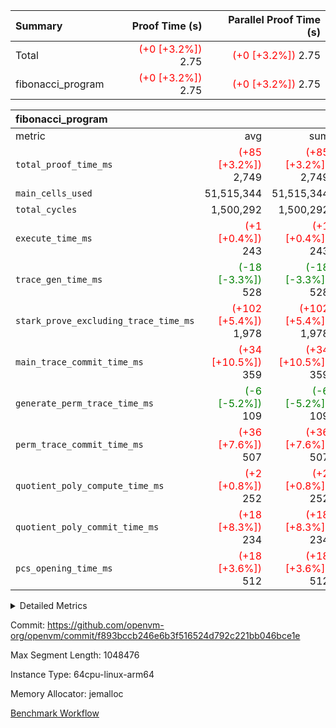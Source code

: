 | Summary | Proof Time (s) | Parallel Proof Time (s) |
|:---|---:|---:|
| Total | <span style='color: red'>(+0 [+3.2%])</span> 2.75 | <span style='color: red'>(+0 [+3.2%])</span> 2.75 |
| fibonacci_program | <span style='color: red'>(+0 [+3.2%])</span> 2.75 | <span style='color: red'>(+0 [+3.2%])</span> 2.75 |


| fibonacci_program |||||
|:---|---:|---:|---:|---:|
|metric|avg|sum|max|min|
| `total_proof_time_ms ` | <span style='color: red'>(+85 [+3.2%])</span> 2,749 | <span style='color: red'>(+85 [+3.2%])</span> 2,749 | <span style='color: red'>(+85 [+3.2%])</span> 2,749 | <span style='color: red'>(+85 [+3.2%])</span> 2,749 |
| `main_cells_used     ` |  51,515,344 |  51,515,344 |  51,515,344 |  51,515,344 |
| `total_cycles        ` |  1,500,292 |  1,500,292 |  1,500,292 |  1,500,292 |
| `execute_time_ms     ` | <span style='color: red'>(+1 [+0.4%])</span> 243 | <span style='color: red'>(+1 [+0.4%])</span> 243 | <span style='color: red'>(+1 [+0.4%])</span> 243 | <span style='color: red'>(+1 [+0.4%])</span> 243 |
| `trace_gen_time_ms   ` | <span style='color: green'>(-18 [-3.3%])</span> 528 | <span style='color: green'>(-18 [-3.3%])</span> 528 | <span style='color: green'>(-18 [-3.3%])</span> 528 | <span style='color: green'>(-18 [-3.3%])</span> 528 |
| `stark_prove_excluding_trace_time_ms` | <span style='color: red'>(+102 [+5.4%])</span> 1,978 | <span style='color: red'>(+102 [+5.4%])</span> 1,978 | <span style='color: red'>(+102 [+5.4%])</span> 1,978 | <span style='color: red'>(+102 [+5.4%])</span> 1,978 |
| `main_trace_commit_time_ms` | <span style='color: red'>(+34 [+10.5%])</span> 359 | <span style='color: red'>(+34 [+10.5%])</span> 359 | <span style='color: red'>(+34 [+10.5%])</span> 359 | <span style='color: red'>(+34 [+10.5%])</span> 359 |
| `generate_perm_trace_time_ms` | <span style='color: green'>(-6 [-5.2%])</span> 109 | <span style='color: green'>(-6 [-5.2%])</span> 109 | <span style='color: green'>(-6 [-5.2%])</span> 109 | <span style='color: green'>(-6 [-5.2%])</span> 109 |
| `perm_trace_commit_time_ms` | <span style='color: red'>(+36 [+7.6%])</span> 507 | <span style='color: red'>(+36 [+7.6%])</span> 507 | <span style='color: red'>(+36 [+7.6%])</span> 507 | <span style='color: red'>(+36 [+7.6%])</span> 507 |
| `quotient_poly_compute_time_ms` | <span style='color: red'>(+2 [+0.8%])</span> 252 | <span style='color: red'>(+2 [+0.8%])</span> 252 | <span style='color: red'>(+2 [+0.8%])</span> 252 | <span style='color: red'>(+2 [+0.8%])</span> 252 |
| `quotient_poly_commit_time_ms` | <span style='color: red'>(+18 [+8.3%])</span> 234 | <span style='color: red'>(+18 [+8.3%])</span> 234 | <span style='color: red'>(+18 [+8.3%])</span> 234 | <span style='color: red'>(+18 [+8.3%])</span> 234 |
| `pcs_opening_time_ms ` | <span style='color: red'>(+18 [+3.6%])</span> 512 | <span style='color: red'>(+18 [+3.6%])</span> 512 | <span style='color: red'>(+18 [+3.6%])</span> 512 | <span style='color: red'>(+18 [+3.6%])</span> 512 |



<details>
<summary>Detailed Metrics</summary>

| group | num_segments | keygen_time_ms | commit_exe_time_ms |
| --- | --- | --- | --- |
| fibonacci_program | 1 | 261 | 5 | 

| group | air_name | quotient_deg | interactions | constraints |
| --- | --- | --- | --- | --- |
| fibonacci_program | AccessAdapterAir<16> | 2 | 5 | 12 | 
| fibonacci_program | AccessAdapterAir<2> | 2 | 5 | 12 | 
| fibonacci_program | AccessAdapterAir<32> | 2 | 5 | 12 | 
| fibonacci_program | AccessAdapterAir<4> | 2 | 5 | 12 | 
| fibonacci_program | AccessAdapterAir<8> | 2 | 5 | 12 | 
| fibonacci_program | BitwiseOperationLookupAir<8> | 2 | 2 | 4 | 
| fibonacci_program | MemoryMerkleAir<8> | 2 | 4 | 39 | 
| fibonacci_program | PersistentBoundaryAir<8> | 2 | 3 | 7 | 
| fibonacci_program | PhantomAir | 2 | 3 | 5 | 
| fibonacci_program | Poseidon2PeripheryAir<BabyBearParameters>, 1> | 2 | 1 | 286 | 
| fibonacci_program | ProgramAir | 1 | 1 | 4 | 
| fibonacci_program | RangeTupleCheckerAir<2> | 1 | 1 | 4 | 
| fibonacci_program | Rv32HintStoreAir | 2 | 18 | 28 | 
| fibonacci_program | VariableRangeCheckerAir | 1 | 1 | 4 | 
| fibonacci_program | VmAirWrapper<Rv32BaseAluAdapterAir, BaseAluCoreAir<4, 8> | 2 | 20 | 37 | 
| fibonacci_program | VmAirWrapper<Rv32BaseAluAdapterAir, LessThanCoreAir<4, 8> | 2 | 18 | 40 | 
| fibonacci_program | VmAirWrapper<Rv32BaseAluAdapterAir, ShiftCoreAir<4, 8> | 2 | 24 | 91 | 
| fibonacci_program | VmAirWrapper<Rv32BranchAdapterAir, BranchEqualCoreAir<4> | 2 | 11 | 20 | 
| fibonacci_program | VmAirWrapper<Rv32BranchAdapterAir, BranchLessThanCoreAir<4, 8> | 2 | 13 | 35 | 
| fibonacci_program | VmAirWrapper<Rv32CondRdWriteAdapterAir, Rv32JalLuiCoreAir> | 2 | 10 | 18 | 
| fibonacci_program | VmAirWrapper<Rv32JalrAdapterAir, Rv32JalrCoreAir> | 2 | 16 | 20 | 
| fibonacci_program | VmAirWrapper<Rv32LoadStoreAdapterAir, LoadSignExtendCoreAir<4, 8> | 2 | 18 | 33 | 
| fibonacci_program | VmAirWrapper<Rv32LoadStoreAdapterAir, LoadStoreCoreAir<4> | 2 | 17 | 40 | 
| fibonacci_program | VmAirWrapper<Rv32MultAdapterAir, DivRemCoreAir<4, 8> | 2 | 25 | 84 | 
| fibonacci_program | VmAirWrapper<Rv32MultAdapterAir, MulHCoreAir<4, 8> | 2 | 24 | 31 | 
| fibonacci_program | VmAirWrapper<Rv32MultAdapterAir, MultiplicationCoreAir<4, 8> | 2 | 19 | 19 | 
| fibonacci_program | VmAirWrapper<Rv32RdWriteAdapterAir, Rv32AuipcCoreAir> | 2 | 12 | 14 | 
| fibonacci_program | VmConnectorAir | 2 | 5 | 11 | 

| group | air_name | segment | rows | prep_cols | perm_cols | main_cols | cells |
| --- | --- | --- | --- | --- | --- | --- | --- |
| fibonacci_program | AccessAdapterAir<8> | 0 | 128 |  | 16 | 17 | 4,224 | 
| fibonacci_program | BitwiseOperationLookupAir<8> | 0 | 65,536 | 3 | 8 | 2 | 655,360 | 
| fibonacci_program | MemoryMerkleAir<8> | 0 | 512 |  | 16 | 32 | 24,576 | 
| fibonacci_program | PersistentBoundaryAir<8> | 0 | 128 |  | 12 | 20 | 4,096 | 
| fibonacci_program | PhantomAir | 0 | 1 |  | 12 | 6 | 18 | 
| fibonacci_program | Poseidon2PeripheryAir<BabyBearParameters>, 1> | 0 | 256 |  | 8 | 300 | 78,848 | 
| fibonacci_program | ProgramAir | 0 | 8,192 |  | 8 | 10 | 147,456 | 
| fibonacci_program | RangeTupleCheckerAir<2> | 0 | 524,288 | 2 | 8 | 1 | 4,718,592 | 
| fibonacci_program | Rv32HintStoreAir | 0 | 4 |  | 44 | 32 | 304 | 
| fibonacci_program | VariableRangeCheckerAir | 0 | 262,144 | 2 | 8 | 1 | 2,359,296 | 
| fibonacci_program | VmAirWrapper<Rv32BaseAluAdapterAir, BaseAluCoreAir<4, 8> | 0 | 1,048,576 |  | 52 | 36 | 92,274,688 | 
| fibonacci_program | VmAirWrapper<Rv32BaseAluAdapterAir, LessThanCoreAir<4, 8> | 0 | 524,288 |  | 40 | 37 | 40,370,176 | 
| fibonacci_program | VmAirWrapper<Rv32BranchAdapterAir, BranchEqualCoreAir<4> | 0 | 262,144 |  | 28 | 26 | 14,155,776 | 
| fibonacci_program | VmAirWrapper<Rv32BranchAdapterAir, BranchLessThanCoreAir<4, 8> | 0 | 8 |  | 32 | 32 | 512 | 
| fibonacci_program | VmAirWrapper<Rv32CondRdWriteAdapterAir, Rv32JalLuiCoreAir> | 0 | 131,072 |  | 28 | 18 | 6,029,312 | 
| fibonacci_program | VmAirWrapper<Rv32JalrAdapterAir, Rv32JalrCoreAir> | 0 | 32 |  | 36 | 28 | 2,048 | 
| fibonacci_program | VmAirWrapper<Rv32LoadStoreAdapterAir, LoadStoreCoreAir<4> | 0 | 128 |  | 52 | 41 | 11,904 | 
| fibonacci_program | VmAirWrapper<Rv32RdWriteAdapterAir, Rv32AuipcCoreAir> | 0 | 16 |  | 28 | 20 | 768 | 
| fibonacci_program | VmConnectorAir | 0 | 2 | 1 | 16 | 5 | 42 | 

| group | segment | trace_gen_time_ms | total_proof_time_ms | total_cycles | total_cells | stark_prove_excluding_trace_time_ms | quotient_poly_compute_time_ms | quotient_poly_commit_time_ms | perm_trace_commit_time_ms | pcs_opening_time_ms | main_trace_commit_time_ms | main_cells_used | generate_perm_trace_time_ms | execute_time_ms |
| --- | --- | --- | --- | --- | --- | --- | --- | --- | --- | --- | --- | --- | --- | --- |
| fibonacci_program | 0 | 528 | 2,749 | 1,500,292 | 160,837,996 | 1,978 | 252 | 234 | 507 | 512 | 359 | 51,515,344 | 109 | 243 | 

| group | segment | trace_height_constraint | weighted_sum | threshold |
| --- | --- | --- | --- | --- |
| fibonacci_program | 0 | 0 | 3,932,542 | 2,013,265,921 | 
| fibonacci_program | 0 | 1 | 10,749,400 | 2,013,265,921 | 
| fibonacci_program | 0 | 2 | 1,966,271 | 2,013,265,921 | 
| fibonacci_program | 0 | 3 | 10,749,532 | 2,013,265,921 | 
| fibonacci_program | 0 | 4 | 1,664 | 2,013,265,921 | 
| fibonacci_program | 0 | 5 | 640 | 2,013,265,921 | 
| fibonacci_program | 0 | 6 | 7,209,100 | 2,013,265,921 | 
| fibonacci_program | 0 | 7 |  | 2,013,265,921 | 
| fibonacci_program | 0 | 8 | 35,535,101 | 2,013,265,921 | 

</details>


Commit: https://github.com/openvm-org/openvm/commit/f893bccb246e6b3f516524d792c221bb046bce1e

Max Segment Length: 1048476

Instance Type: 64cpu-linux-arm64

Memory Allocator: jemalloc

[Benchmark Workflow](https://github.com/openvm-org/openvm/actions/runs/14067831899)
